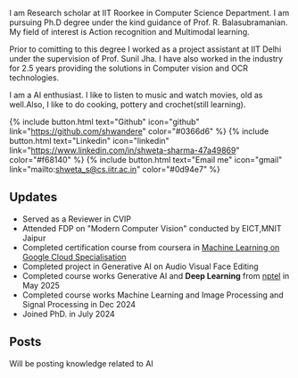 
I am Research scholar at IIT Roorkee in Computer Science Department. I am pursuing Ph.D degree under the kind guidance of Prof. R. Balasubramanian. My field of interest is Action recognition and Multimodal learning.

Prior to comitting to this degree I worked as a project assistant at IIT Delhi under the supervision of Prof. Sunil Jha. I have also worked in the industry for 2.5 years providing the solutions in Computer vision and OCR technologies. 

I am  a AI enthusiast. I like to listen to music and watch movies, old as well.Also, I like to do cooking, pottery and crochet(still learning).  

{% include button.html text="Github" icon="github" link="https://github.com/shwandere" color="#0366d6" %} {% include button.html text="Linkedin" icon="linkedin" link="https://www.linkedin.com/in/shweta-sharma-47a49869" color="#f68140" %} {% include button.html text="Email me" icon="gmail" link="mailto:shweta_s@cs.iitr.ac.in" color="#0d94e7" %} 

## Updates

- Served as a Reviewer in CVIP
- Attended FDP on "Modern Computer Vision" conducted by EICT,MNIT Jaipur
- Completed certification course from coursera in [Machine Learning on Google Cloud Specialisation](https://www.coursera.org/specializations/machine-learning-tensorflow-gcp)
- Completed project in Generative AI on Audio Visual Face Editing
- Completed course works Generative AI and **Deep Learning** from [nptel](https://swayam.gov.in/) in May 2025
- Completed course works Machine Learning and Image Processing and Signal Processing in Dec 2024
- Joined PhD. in July 2024

## Posts

Will be posting knowledge related to AI
